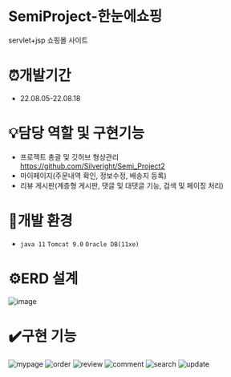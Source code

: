 # SemiProject-한눈에쇼핑

servlet+jsp 쇼핑몰 사이트

# ⏰개발기간

* 22.08.05-22.08.18

# 💡담당 역할 및 구현기능

* 프로젝트 총괄 및 깃허브 형상관리 https://github.com/Silveright/Semi_Project2
* 마이페이지(주문내역 확인, 정보수정, 배송지 등록)
* 리뷰 게시판(계층형 게시판, 댓글 및 대댓글 기능, 검색 및 페이징 처리)

# 🧰개발 환경

* `java 11` `Tomcat 9.0` `Oracle DB(11xe)`

# ⚙️ERD 설계

![image](https://user-images.githubusercontent.com/100340071/194599615-3ae814f2-aa65-4bf6-8fd5-52b56b01990b.png)


# ✔️구현 기능

![mypage](https://user-images.githubusercontent.com/100340071/194599246-12e6720a-d02b-4ffa-be34-5ac69297f3f7.gif)
![order](https://user-images.githubusercontent.com/100340071/194599249-6cdd0294-78aa-4e73-a635-8e23f3104654.gif)
![review](https://user-images.githubusercontent.com/100340071/194599253-97765285-6d60-444e-9482-d0e3332ba63e.gif)
![comment](https://user-images.githubusercontent.com/100340071/194599259-d188a99c-e6fa-4a56-adde-be9399e7d4d0.gif)
![search](https://user-images.githubusercontent.com/100340071/194599268-c630ab2c-19d8-4c2d-8742-57b17a09bc9c.gif)
![update](https://user-images.githubusercontent.com/100340071/194599271-66fb5f3e-615a-4ad3-810d-407ed457add4.gif)
